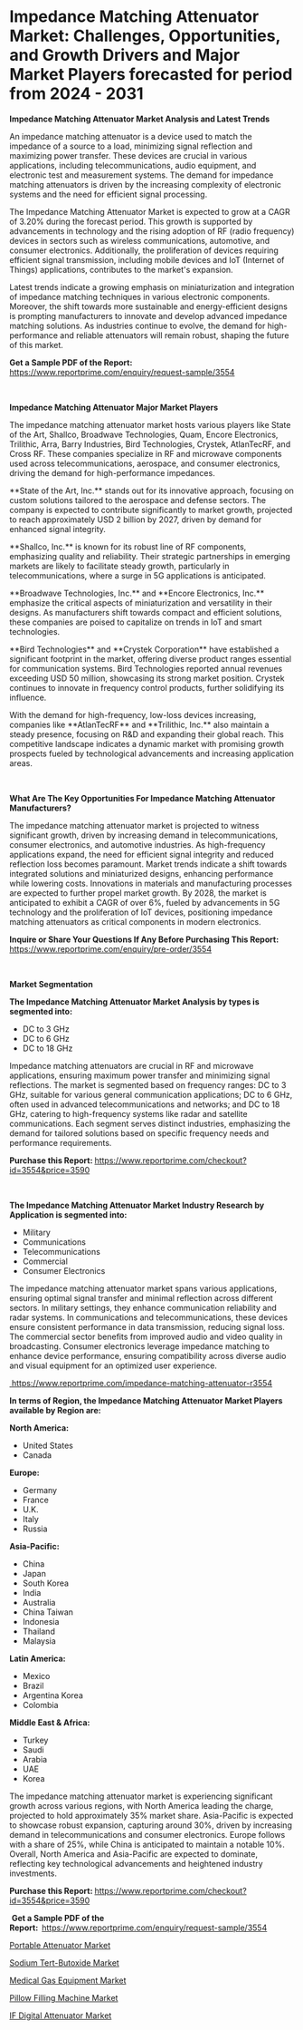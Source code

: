 <p><h1>Impedance Matching Attenuator Market: Challenges, Opportunities, and Growth Drivers and Major Market Players forecasted for period from 2024 - 2031</h1></p><p><strong>Impedance Matching Attenuator Market Analysis and Latest Trends</strong></p>
<p><p>An impedance matching attenuator is a device used to match the impedance of a source to a load, minimizing signal reflection and maximizing power transfer. These devices are crucial in various applications, including telecommunications, audio equipment, and electronic test and measurement systems. The demand for impedance matching attenuators is driven by the increasing complexity of electronic systems and the need for efficient signal processing.</p><p>The Impedance Matching Attenuator Market is expected to grow at a CAGR of 3.20% during the forecast period. This growth is supported by advancements in technology and the rising adoption of RF (radio frequency) devices in sectors such as wireless communications, automotive, and consumer electronics. Additionally, the proliferation of devices requiring efficient signal transmission, including mobile devices and IoT (Internet of Things) applications, contributes to the market's expansion.</p><p>Latest trends indicate a growing emphasis on miniaturization and integration of impedance matching techniques in various electronic components. Moreover, the shift towards more sustainable and energy-efficient designs is prompting manufacturers to innovate and develop advanced impedance matching solutions. As industries continue to evolve, the demand for high-performance and reliable attenuators will remain robust, shaping the future of this market.</p></p>
<p><strong>Get a Sample PDF of the Report:&nbsp;</strong> <a href="https://www.reportprime.com/enquiry/request-sample/3554">https://www.reportprime.com/enquiry/request-sample/3554</a></p>
<p>&nbsp;</p>
<p><strong>Impedance Matching Attenuator Major Market Players</strong></p>
<p><p>The impedance matching attenuator market hosts various players like State of the Art, Shallco, Broadwave Technologies, Quam, Encore Electronics, Trilithic, Arra, Barry Industries, Bird Technologies, Crystek, AtlanTecRF, and Cross RF. These companies specialize in RF and microwave components used across telecommunications, aerospace, and consumer electronics, driving the demand for high-performance impedances.</p><p>**State of the Art, Inc.** stands out for its innovative approach, focusing on custom solutions tailored to the aerospace and defense sectors. The company is expected to contribute significantly to market growth, projected to reach approximately USD 2 billion by 2027, driven by demand for enhanced signal integrity.</p><p>**Shallco, Inc.** is known for its robust line of RF components, emphasizing quality and reliability. Their strategic partnerships in emerging markets are likely to facilitate steady growth, particularly in telecommunications, where a surge in 5G applications is anticipated.</p><p>**Broadwave Technologies, Inc.** and **Encore Electronics, Inc.** emphasize the critical aspects of miniaturization and versatility in their designs. As manufacturers shift towards compact and efficient solutions, these companies are poised to capitalize on trends in IoT and smart technologies.</p><p>**Bird Technologies** and **Crystek Corporation** have established a significant footprint in the market, offering diverse product ranges essential for communication systems. Bird Technologies reported annual revenues exceeding USD 50 million, showcasing its strong market position. Crystek continues to innovate in frequency control products, further solidifying its influence.</p><p>With the demand for high-frequency, low-loss devices increasing, companies like **AtlanTecRF** and **Trilithic, Inc.** also maintain a steady presence, focusing on R&D and expanding their global reach. This competitive landscape indicates a dynamic market with promising growth prospects fueled by technological advancements and increasing application areas.</p></p>
<p>&nbsp;</p>
<p><strong>What Are The Key Opportunities For Impedance Matching Attenuator Manufacturers?</strong></p>
<p><p>The impedance matching attenuator market is projected to witness significant growth, driven by increasing demand in telecommunications, consumer electronics, and automotive industries. As high-frequency applications expand, the need for efficient signal integrity and reduced reflection loss becomes paramount. Market trends indicate a shift towards integrated solutions and miniaturized designs, enhancing performance while lowering costs. Innovations in materials and manufacturing processes are expected to further propel market growth. By 2028, the market is anticipated to exhibit a CAGR of over 6%, fueled by advancements in 5G technology and the proliferation of IoT devices, positioning impedance matching attenuators as critical components in modern electronics.</p></p>
<p><strong>Inquire or Share Your Questions If Any Before Purchasing This Report:</strong> <a href="https://www.reportprime.com/enquiry/pre-order/3554">https://www.reportprime.com/enquiry/pre-order/3554</a></p>
<p>&nbsp;</p>
<p><strong>Market Segmentation</strong></p>
<p><strong>The Impedance Matching Attenuator Market Analysis by types is segmented into:</strong></p>
<p><ul><li>DC to 3 GHz</li><li>DC to 6 GHz</li><li>DC to 18 GHz</li></ul></p>
<p><p>Impedance matching attenuators are crucial in RF and microwave applications, ensuring maximum power transfer and minimizing signal reflections. The market is segmented based on frequency ranges: DC to 3 GHz, suitable for various general communication applications; DC to 6 GHz, often used in advanced telecommunications and networks; and DC to 18 GHz, catering to high-frequency systems like radar and satellite communications. Each segment serves distinct industries, emphasizing the demand for tailored solutions based on specific frequency needs and performance requirements.</p></p>
<p><strong>Purchase this Report:&nbsp;</strong><a href="https://www.reportprime.com/checkout?id=3554&price=3590">https://www.reportprime.com/checkout?id=3554&price=3590</a></p>
<p>&nbsp;</p>
<p><strong>The Impedance Matching Attenuator Market Industry Research by Application is segmented into:</strong></p>
<p><ul><li>Military</li><li>Communications</li><li>Telecommunications</li><li>Commercial</li><li>Consumer Electronics</li></ul></p>
<p><p>The impedance matching attenuator market spans various applications, ensuring optimal signal transfer and minimal reflection across different sectors. In military settings, they enhance communication reliability and radar systems. In communications and telecommunications, these devices ensure consistent performance in data transmission, reducing signal loss. The commercial sector benefits from improved audio and video quality in broadcasting. Consumer electronics leverage impedance matching to enhance device performance, ensuring compatibility across diverse audio and visual equipment for an optimized user experience.</p></p>
<p><a href="https://www.reportprime.com/impedance-matching-attenuator-r3554">&nbsp;https://www.reportprime.com/impedance-matching-attenuator-r3554</a></p>
<p><strong>In terms of Region, the Impedance Matching Attenuator Market Players available by Region are:</strong></p>
<p>
    <p> <strong> North America: </strong>
        <ul>
            <li>United States</li>
            <li>Canada</li>
        </ul>
        </p> 
    <p> <strong> Europe: </strong>
        <ul>
            <li>Germany</li>
            <li>France</li>
            <li>U.K.</li>
            <li>Italy</li>
            <li>Russia</li>
        </ul>
        </p> 
    <p> <strong> Asia-Pacific: </strong>
        <ul>
            <li>China</li>
            <li>Japan</li>
            <li>South Korea</li>
            <li>India</li>
            <li>Australia</li>
            <li>China Taiwan</li>
            <li>Indonesia</li>
            <li>Thailand</li>
            <li>Malaysia</li>
        </ul>
        </p> 
    <p> <strong> Latin America: </strong>
        <ul>
            <li>Mexico</li>
            <li>Brazil</li>
            <li>Argentina Korea</li>
            <li>Colombia</li>
        </ul>
        </p> 
    <p> <strong> Middle East & Africa: </strong>
        <ul>
            <li>Turkey</li>
            <li>Saudi</li>
            <li>Arabia</li>
            <li>UAE</li>
            <li>Korea</li>
        </ul>
    </p>
    </p>
<p><p>The impedance matching attenuator market is experiencing significant growth across various regions, with North America leading the charge, projected to hold approximately 35% market share. Asia-Pacific is expected to showcase robust expansion, capturing around 30%, driven by increasing demand in telecommunications and consumer electronics. Europe follows with a share of 25%, while China is anticipated to maintain a notable 10%. Overall, North America and Asia-Pacific are expected to dominate, reflecting key technological advancements and heightened industry investments.</p></p>
<p><strong>Purchase this Report: </strong><a href="https://www.reportprime.com/checkout?id=3554&price=3590">https://www.reportprime.com/checkout?id=3554&price=3590</a></p>
<p>&nbsp;<strong>Get a Sample PDF of the Report:&nbsp;&nbsp;</strong><a href="https://www.reportprime.com/enquiry/request-sample/3554">https://www.reportprime.com/enquiry/request-sample/3554</a></p>
<p><strong></strong></p>
<p><p><a href="https://github.com/carengczpoe/Market-Research-Report-List-1/blob/main/portable-attenuator-market.md">Portable Attenuator Market</a></p><p><a href="https://issuu.com/reportprime-2/docs/sodium-tert-butoxide-market-size-20_023f803e1a551b">Sodium Tert-Butoxide Market</a></p><p><a href="https://www.linkedin.com/pulse/comprehensive-analysis-global-medical-gas-equipment-market-dcfse?trackingId=8qv3ImuXRI6T8RBtQ5KXvw%3D%3D">Medical Gas Equipment Market</a></p><p><a href="https://www.linkedin.com/pulse/what-innovations-shaping-pillow-filling-machine-market-application-ydalf?trackingId=6FWy%2FY0wS2Gl%2B4zc3VIulA%3D%3D">Pillow Filling Machine Market</a></p><p><a href="https://github.com/SamiaHussain82/Market-Research-Report-List-1/blob/main/if-digital-attenuator-market.md">IF Digital Attenuator Market</a></p></p>